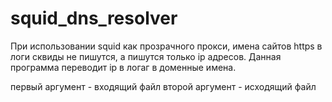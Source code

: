 # squid_dns_resolver

При использовании squid как прозрачного прокси, имена сайтов https в логи сквиды не пишутся, а пишутся только ip адресов.
Данная программа переводит ip в логаг в доменные имена.

первый аргумент - входящий файл
второй аргумент - исходящий файл
